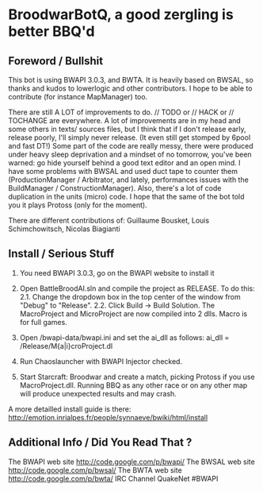 BroodwarBotQ, a good zergling is better BBQ'd
=============================================

## Foreword / Bullshit ##

This bot is using BWAPI 3.0.3, and BWTA. It is heavily based on BWSAL, 
so thanks and kudos to lowerlogic and other contributors. I hope to be
able to contribute (for instance MapManager) too.

There are still A LOT of improvements to do. // TODO or // HACK or // TOCHANGE
are everywhere. A lot of improvements are in my head and some others in texts/
sources files, but I think that if I don't release early, release poorly, 
I'll simply never release. (It even still get stomped by 6pool and fast DT!)
Some part of the code are really messy, there were produced under heavy sleep
deprivation and a mindset of no tomorrow, you've been warned: go hide yourself
behind a good text editor and an open mind. I have some problems with BWSAL
and used duct tape to counter them (ProductionManager / Arbitrator, and lately,
performances issues with the BuildManager / ConstructionManager). Also, there's
a lot of code duplication in the units (micro) code.
I hope that the same of the bot told you it plays Protoss (only for the moment).

There are different contributions of:
Guillaume Bousket, 
Louis Schimchowitsch,
Nicolas Biagianti

## Install / Serious Stuff ##

1. You need BWAPI 3.0.3, go on the BWAPI website to install it

2. Open BattleBroodAI.sln and compile the project as RELEASE.
   To do this:
   2.1. Change the dropdown box in the top center of the window from "Debug" to
        "Release".
   2.2. Click Build -> Build Solution. The MacroProject and MicroProject 
        are now compiled into 2 dlls. Macro is for full games.

3. Open <starcraft folder>/bwapi-data/bwapi.ini and set the ai_dll as follows:
     ai_dll = <BlaBlaPath>/Release/M{a|i}croProject.dl

4. Run Chaoslauncher with BWAPI Injector checked.

5. Start Starcraft: Broodwar and create a match, picking Protoss if you
    use MacroProject.dll. Running BBQ as any other race or on any other map
   will produce unexpected results and may crash.

A more detailled install guide is there:
http://emotion.inrialpes.fr/people/synnaeve/bwiki/html/install

## Additional Info / Did You Read That ? ##

The BWAPI web site    		http://code.google.com/p/bwapi/
The BWSAL web site    		http://code.google.com/p/bwsal/
The BWTA  web site    		http://code.google.com/p/bwta/
IRC Channel           		QuakeNet #BWAPI
